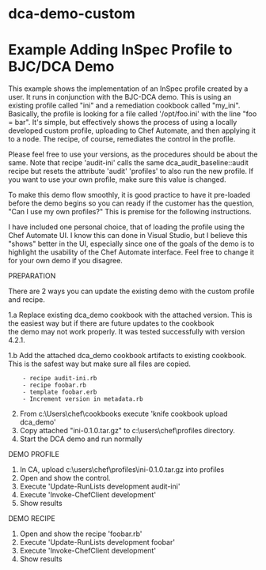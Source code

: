 # dca-demo-custom

# Example Adding InSpec Profile to BJC/DCA Demo

This example shows the implementation of an InSpec profile created
by a user. It runs in conjunction with the BJC-DCA demo. This is
using an existing profile called "ini" and a remediation cookbook
called "my_ini". Basically, the profile is looking for a file called
'/opt/foo.ini' with the line "foo = bar". It's simple, but effectively
shows the process of using a locally developed custom profile,
uploading to Chef Automate, and then applying it to a node. The recipe,
of course, remediates the control in the profile.

Please feel free to use your versions, as the procedures should be about
the same. Note that recipe 'audit-ini' calls the same dca_audit_baseline::audit
recipe but resets the attribute 'audit' 'profiles' to also run the new profile.
If you want to use your own profile, make sure this value is changed.

To make this demo flow smoothly, it is good practice to have it pre-loaded
before the demo begins so you can ready if the customer has the question,
"Can I use my own profiles?" This is premise for the following instructions.

I have included one personal choice, that of loading the profile using
the Chef Automate UI. I know this can done in Visual Studio, but I
believe this "shows" better in the UI, especially since one of the
goals of the demo is to highlight the usability of the Chef Automate
interface. Feel free to change it for your own demo if you disagree.

PREPARATION

There are 2 ways you can update the existing demo with the custom profile and recipe.

  1.a   Replace existing dca_demo cookbook with the attached version. 
        This is the easiest way but if there are future updates to the cookbook  
        the demo may not work properly. It was tested successfully with version 4.2.1.

  1.b   Add the attached dca_demo cookbook artifacts to existing cookbook.
        This is the safest way but make sure all files are copied.

        - recipe audit-ini.rb
        - recipe foobar.rb
        - template foobar.erb
        - Increment version in metadata.rb

  2.    From c:\Users\chef\cookbooks execute 'knife cookbook upload dca_demo'
  3.    Copy attached "ini-0.1.0.tar.gz" to c:\users\chef\profiles directory.
  4.    Start the DCA demo and run normally

DEMO PROFILE
1.  In CA, upload c:\users\chef\profiles\ini-0.1.0.tar.gz  into profiles
2.  Open and show the control.
3.  Execute 'Update-RunLists development audit-ini'
4.  Execute 'Invoke-ChefClient development'
5.  Show results

DEMO RECIPE
1.  Open and show the recipe 'foobar.rb'
3.  Execute 'Update-RunLists development foobar'
4.  Execute 'Invoke-ChefClient development'
5.  Show results
